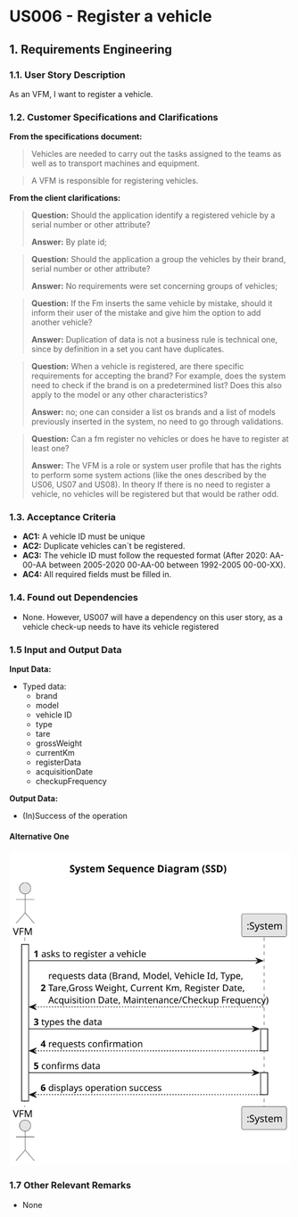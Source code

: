 # US006 - Register a vehicle


## 1. Requirements Engineering

### 1.1. User Story Description

As an VFM, I want to register a vehicle.

### 1.2. Customer Specifications and Clarifications 

**From the specifications document:**
>Vehicles are needed to carry out the tasks assigned to the teams as well as to transport
machines and equipment.

> A VFM is responsible for registering vehicles.


**From the client clarifications:**

> **Question:** Should the application identify a registered vehicle by a serial number or other attribute?
>
> **Answer:**
By plate id;

> **Question:**
Should the application a group the vehicles by their brand, serial number or other attribute?
>
> **Answer:** No requirements were set concerning groups of vehicles;

> **Question:**
If the Fm inserts the same vehicle by mistake, should it inform their user of the mistake and give him the option to add another vehicle?
>
> **Answer:** Duplication of data is not a business rule is technical one, since by definition in a set you cant have duplicates.

> **Question:**
When a vehicle is registered, are there specific requirements for accepting the brand? For example, does the system need to check if the brand is on a predetermined list? Does this also apply to the model or any other characteristics?
>
> **Answer:** no; one can consider a list os brands and a list of models previously inserted in the system, no need to go through validations.

> **Question:**
Can a fm register no vehicles or does he have to register at least one?
> 
> **Answer:** The VFM is a role or system user profile that has the rights to perform some system actions (like the ones described by the US06, US07 and US08).
In theory If there is no need to register a vehicle, no vehicles will be registered but that would be rather odd.

### 1.3. Acceptance Criteria

* **AC1:** A vehicle ID must be unique
* **AC2:** Duplicate vehicles can´t be registered.
* **AC3:** The vehicle ID must follow the requested format (After 2020: AA-00-AA between 2005-2020 00-AA-00 between 1992-2005 00-00-XX).
* **AC4:**  All required fields must be filled in.

### 1.4. Found out Dependencies

* None. However, US007 will have a dependency on this user story, as a vehicle check-up needs to have its vehicle registered

### 1.5 Input and Output Data

**Input Data:**

* Typed data:
    * brand
    * model 
    * vehicle ID
    * type
    * tare
    * grossWeight
    * currentKm
    * registerData
    * acquisitionDate 
     * checkupFrequency

**Output Data:**

* (In)Success of the operation

#### Alternative One

![System Sequence Diagram - Alternative One](svg/us006-system-sequence-diagram-alternative-one.svg)

### 1.7 Other Relevant Remarks

* None